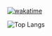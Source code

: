[![wakatime](https://wakatime.com/badge/user/affaa2a6-9181-4ea8-b7cb-09d22c60bdec.svg?style=social)](https://wakatime.com/@affaa2a6-9181-4ea8-b7cb-09d22c60bdec)

![Top Langs](https://github-readme-stats.vercel.app/api/top-langs/?username=choccyboxy&layout=compact&theme=gruvbox)
